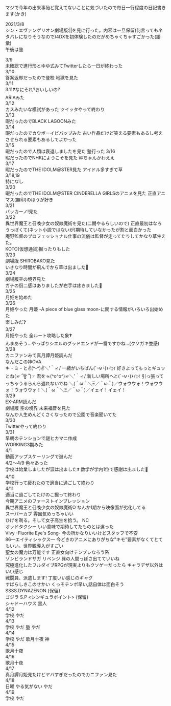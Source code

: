 マジで今年の出来事殆ど覚えてないことに気づいたので毎日一行程度の日記書きます(かき)

2021/3/8  
シン・エヴァンゲリオン劇場版:||を見に行った。内容は一旦保留(何言ってもネタバレになりそうなので)4DXを初体験したのだがめちゃくちゃすごかった(語彙)  
午後は塾

3/9  
未確認で進行形とゆゆ式みてTwitterしたら一日が終わった   
3/10  
答案返却だったので登校 地獄を見た  
3/11  
3.11❓なにそれ?おいしいの?  
ARIAみた  
3/12  
カスみたいな模試があった ツイッタやって終わり  
3/13  
暇だったのでBLACK LAGOONみた   
3/14  
暇だったのでカウボーイビバップみた 古い作品だけど笑える要素もあるし考えさせられる要素もあるしでよかった  
3/15  
暇だったので人類は衰退しましたを見た  塾行った
3/16  
暇だったのでNHKにようこそを見た 岬ちゃんかわええ  
3/17  
暇だったのでTHE IDOLM＠STER見た アイドル多すぎて草  
3/18,19  
特になし  
3/20  
暇だったのでTHE IDOLM＠STER CINDERELLA GIRLSのアニメを見た 正直アニマス(無印)のほうが好き  
3/21  
バッカーノ!見た  
3/22  
異世界魔王と召喚少女の奴隷魔術を見た(二期やるらしいので) 正直最初はなろうっぽくて(ネット小説ではないが)期待していなかったが割と面白かった  
庵野監督のプロフェッショナル仕事の流儀は監督が走ってたりしてかなり草生えた。  
KOTO(仮想通貨)掘ったりもした  
3/23  
劇場版 SHIROBAKO見た  
いきなり時間が飛んでから草は出ました💝  
3/24  
劇場版空の境界見た  
ガチの厨二感はありましたが右手は疼きました💝  
3/25  
月姫を始めた  
3/26  
月姫やった 月姫 -A piece of blue glass moon-に関する情報がいろいろ出始めた  
楽しみだ❓  
3/27  
月姫やった 全ルート攻略した象❓  
んまあそう…やっぱりシエルのグッドエンドが一番ですかね…(クソガキ並感)  
3/28  
カニファンみて真月譚月姫読んだ  
なんだこの神OVA  
‎キ・ミ・と✌(^-^)✌＼'｀ィ/ 一緒がいちばん(´◔౪◔)۶ｲｪｲ 好きよってもっとギュッとね(☞ ՞ਊ ՞)☞ 君を☜(^o^o^)☞＼'｀ィ/ 新しい場所へと(´◔౪◔)۶ｲｪｲ 引っ張ってっちゃうるらんら遅れないでね
＼(＾ω＾＼Ξ／＾ω＾)／ウォウウォ！ウォウウォ！ウォウウォ！＼(＾ω＾＼Ξ／＾ω＾)／イェイ！イェイ！  
3/29  
EX-ARM読んだ  
劇場版 空の境界 未来福音を見た  
なんか人生めんどくさくなったので公園で音楽聞いてた  
3/30  
Twitterやって終わり  
3/31  
早朝のテンションで謎ヒカマニ作成  
WORKING3期みた  
4/1  
動画アップスケーリングで遊んだ  
4/2～4/9 色々あった  
学校は始業しましたが涙は出ました❓ 数学が学内1位で感謝は出ました💝  
4/10  
学校行って疲れたので適当に過ごして終わり  
4/11  
適当に過ごしてたけのこ掘って終わり  
今期アニメのファーストインプレッション  
異世界魔王と召喚少女の奴隷魔術Ω なんか1期から映像面が劣化してる  
スーパーカブ 雰囲気めっちゃいい  
ひげを剃る。そして女子高生を拾う。 NC  
オッドタクシー いい意味で期待してたものとは違った  
Vivy -Fluorite Eye's Song- 今の所かなりいいけどスタッフで不安  
86―エイティシックス― 今どきのアニメにありがちな"キモ"要素がなくてとてもいい。世界観導入がすごい  
聖女の魔力は万能です 正直女向けテンプレなろう系  
ゾンビランドサガ リベンジ 巽の人間っぽさ出てていいね  
究極進化したフルダイブRPGが現実よりもクソゲーだったら  キャラデザ以外はいい感じ  
戦闘員、派遣します! 丁度いい感じのギャグ  
すばらしきこのせかい くっそテンポ早い,話自体は面白そう  
SSSS.DYNAZENON {保留}  
ゴジラ S.P <シンギュラポイント>  {保留}  
シャドーハウス 黒人  
4/12  
学校 やだ  
4/13  
学校 やだ 塾 やだ  
4/14  
学校 やだ 歌月十夜 神  
4/15  
歌月十夜  
4/16  
歌月十夜  
4/17  
真月譚月姫見たけどヤバすぎだったのでカニファン見た  
4/18  
日曜 やる気がない やだ  
4/19  
学校 やだ  
